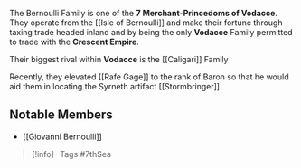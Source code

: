 The Bernoulli Family is one of the **7 Merchant-Princedoms of Vodacce**.  They operate from the [[Isle of Bernoulli]] and make their fortune through taxing trade headed inland and by being the only **Vodacce** Family permitted to trade with the **Crescent Empire**.

Their biggest rival within **Vodacce** is the [[Caligari]] Family

Recently, they elevated [[Rafe Gage]] to the rank of Baron so that he would aid them in locating the Syrneth artifact [[Stormbringer]].

## Notable Members
- [[Giovanni Bernoulli]]

> [!info]- Tags
> #7thSea 

